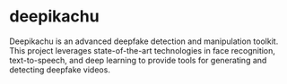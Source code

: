 # deepikachu
Deepikachu is an advanced deepfake detection and manipulation toolkit. This project leverages state-of-the-art technologies in face recognition, text-to-speech, and deep learning to provide tools for generating and detecting deepfake videos.
